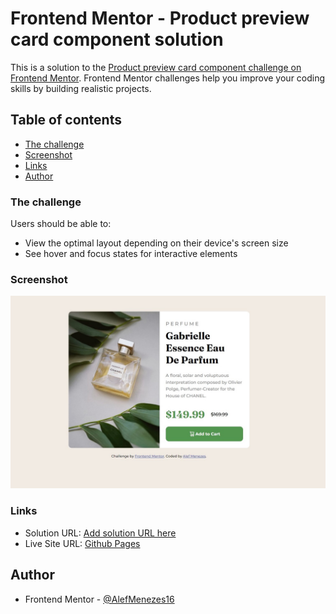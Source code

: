 # Frontend Mentor - Product preview card component solution

This is a solution to the [Product preview card component challenge on Frontend Mentor](https://www.frontendmentor.io/challenges/product-preview-card-component-GO7UmttRfa). Frontend Mentor challenges help you improve your coding skills by building realistic projects.

## Table of contents

  - [The challenge](#the-challenge)
  - [Screenshot](#screenshot)
  - [Links](#links)
  - [Author](#author)


### The challenge

Users should be able to:

- View the optimal layout depending on their device's screen size
- See hover and focus states for interactive elements

### Screenshot

![](.github/preview.jpg)

### Links

- Solution URL: [Add solution URL here](https://your-solution-url.com)
- Live Site URL: [Github Pages](https://alefmenezes16.github.io/cartao-de-produto/)

## Author

- Frontend Mentor - [@AlefMenezes16](https://www.frontendmentor.io/profile/AlefMenezes16)
